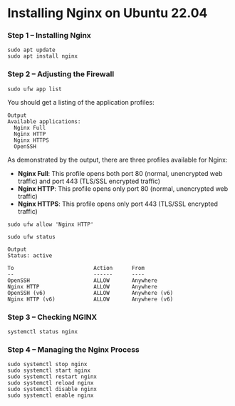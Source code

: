 # Installing Nginx on Ubuntu 22.04

### Step 1 – Installing Nginx
````
sudo apt update
sudo apt install nginx
````

### Step 2 – Adjusting the Firewall

```
sudo ufw app list
```

You should get a listing of the application profiles:
```
Output
Available applications:
  Nginx Full
  Nginx HTTP
  Nginx HTTPS
  OpenSSH
```
As demonstrated by the output, there are three profiles available for Nginx:

-   **Nginx Full**: This profile opens both port 80 (normal, unencrypted web traffic) and port 443 (TLS/SSL encrypted traffic)
-   **Nginx HTTP**: This profile opens only port 80 (normal, unencrypted web traffic)
-   **Nginx HTTPS**: This profile opens only port 443 (TLS/SSL encrypted traffic)

```
sudo ufw allow 'Nginx HTTP'
```

```
sudo ufw status
```

```
Output
Status: active

To                         Action      From
--                         ------      ----
OpenSSH                    ALLOW       Anywhere                  
Nginx HTTP                 ALLOW       Anywhere                  
OpenSSH (v6)               ALLOW       Anywhere (v6)             
Nginx HTTP (v6)            ALLOW       Anywhere (v6)
```

### Step 3 – Checking NGINX
```
systemctl status nginx
```

### Step 4 – Managing the Nginx Process
```
sudo systemctl stop nginx
sudo systemctl start nginx
sudo systemctl restart nginx
sudo systemctl reload nginx
sudo systemctl disable nginx
sudo systemctl enable nginx
```
